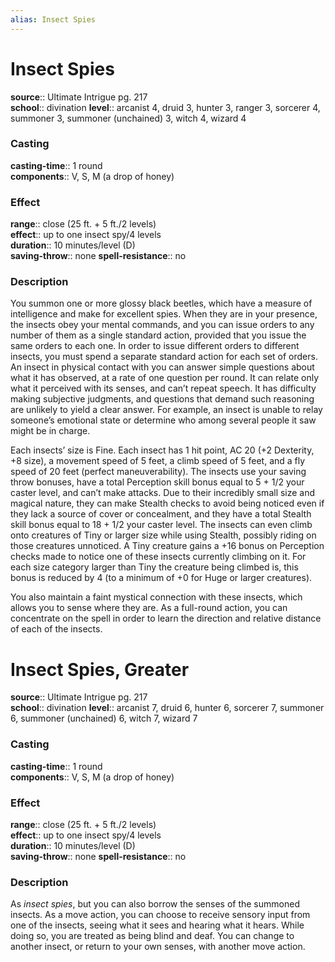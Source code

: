 ```yaml
---
alias: Insect Spies
---
```


# Insect Spies 

**source**:: Ultimate Intrigue pg. 217  
**school**:: divination
**level**:: arcanist 4, druid 3, hunter 3, ranger 3, sorcerer 4, summoner 3, summoner (unchained) 3, witch 4, wizard 4

### Casting 

**casting-time**:: 1 round  
**components**:: V, S, M (a drop of honey)

### Effect 

**range**:: close (25 ft. + 5 ft./2 levels)  
**effect**:: up to one insect spy/4 levels  
**duration**:: 10 minutes/level (D)  
**saving-throw**:: none
**spell-resistance**:: no

### Description 

You summon one or more glossy black beetles, which have a measure of intelligence and make for excellent spies. When they are in your presence, the insects obey your mental commands, and you can issue orders to any number of them as a single standard action, provided that you issue the same orders to each one. In order to issue different orders to different insects, you must spend a separate standard action for each set of orders. An insect in physical contact with you can answer simple questions about what it has observed, at a rate of one question per round. It can relate only what it perceived with its senses, and can’t repeat speech. It has difficulty making subjective judgments, and questions that demand such reasoning are unlikely to yield a clear answer. For example, an insect is unable to relay someone’s emotional state or determine who among several people it saw might be in charge.  
  
Each insects’ size is Fine. Each insect has 1 hit point, AC 20 (+2 Dexterity, +8 size), a movement speed of 5 feet, a climb speed of 5 feet, and a fly speed of 20 feet (perfect maneuverability). The insects use your saving throw bonuses, have a total Perception skill bonus equal to 5 + 1/2 your caster level, and can’t make attacks. Due to their incredibly small size and magical nature, they can make Stealth checks to avoid being noticed even if they lack a source of cover or concealment, and they have a total Stealth skill bonus equal to 18 + 1/2 your caster level. The insects can even climb onto creatures of Tiny or larger size while using Stealth, possibly riding on those creatures unnoticed. A Tiny creature gains a +16 bonus on Perception checks made to notice one of these insects currently climbing on it. For each size category larger than Tiny the creature being climbed is, this bonus is reduced by 4 (to a minimum of +0 for Huge or larger creatures).  
  
You also maintain a faint mystical connection with these insects, which allows you to sense where they are. As a full-round action, you can concentrate on the spell in order to learn the direction and relative distance of each of the insects.

# Insect Spies, Greater 

**source**:: Ultimate Intrigue pg. 217  
**school**:: divination
**level**:: arcanist 7, druid 6, hunter 6, sorcerer 7, summoner 6, summoner (unchained) 6, witch 7, wizard 7

### Casting 

**casting-time**:: 1 round  
**components**:: V, S, M (a drop of honey)

### Effect 

**range**:: close (25 ft. + 5 ft./2 levels)  
**effect**:: up to one insect spy/4 levels  
**duration**:: 10 minutes/level (D)  
**saving-throw**:: none
**spell-resistance**:: no

### Description 

As *insect spies*, but you can also borrow the senses of the summoned insects. As a move action, you can choose to receive sensory input from one of the insects, seeing what it sees and hearing what it hears. While doing so, you are treated as being blind and deaf. You can change to another insect, or return to your own senses, with another move action.

